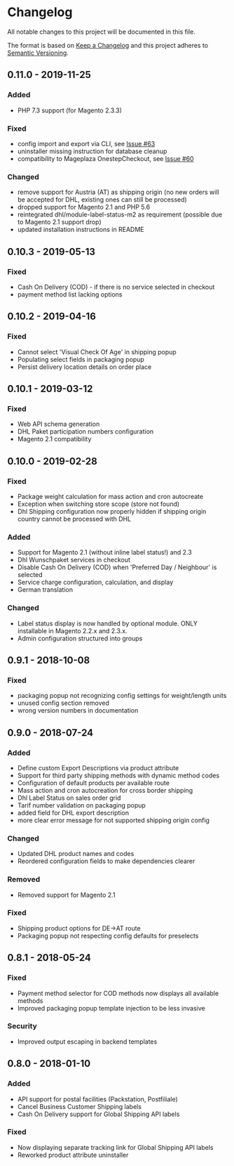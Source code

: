 # Changelog
All notable changes to this project will be documented in this file.

The format is based on [Keep a Changelog](http://keepachangelog.com/en/1.0.0/)
and this project adheres to [Semantic Versioning](http://semver.org/spec/v2.0.0.html).

## 0.11.0 - 2019-11-25
### Added
- PHP 7.3 support (for Magento 2.3.3)

### Fixed
- config import and export via CLI, see [Issue #63](https://github.com/netresearch/dhl-module-shipping-m2/issues/63)
- uninstaller missing instruction for database cleanup
- compatibility to Mageplaza OnestepCheckout, see [Issue #60](https://github.com/netresearch/dhl-module-shipping-m2/issues/60)

### Changed
- remove support for Austria (AT) as shipping origin (no new orders will be accepted for DHL, existing ones can still be processed)
- dropped support for Magento 2.1 and PHP 5.6
- reintegrated dhl/module-label-status-m2 as requirement (possible due to Magento 2.1 support drop)
- updated installation instructions in README

## 0.10.3 - 2019-05-13
### Fixed
- Cash On Delivery (COD) - if there is no service selected in checkout
- payment method list lacking options

## 0.10.2 - 2019-04-16
### Fixed
- Cannot select 'Visual Check Of Age' in shipping popup
- Populating select fields in packaging popup
- Persist delivery location details on order place

## 0.10.1 - 2019-03-12
### Fixed
- Web API schema generation
- DHL Paket participation numbers configuration
- Magento 2.1 compatibility

## 0.10.0 - 2019-02-28
### Fixed
- Package weight calculation for mass action and cron autocreate
- Exception when switching store scope (store not found)
- Dhl Shipping configuration now properly hidden if shipping origin country cannot be processed with DHL

### Added
- Support for Magento 2.1 (without inline label status!) and 2.3
- Dhl Wunschpaket services in checkout 
- Disable Cash On Delivery (COD) when 'Preferred Day / Neighbour' is selected
- Service charge configuration, calculation, and display
- German translation

### Changed
- Label status display is now handled by optional module. ONLY installable in Magento 2.2.x and 2.3.x.
- Admin configuration structured into groups

## 0.9.1 - 2018-10-08
### Fixed
- packaging popup not recognizing config settings for weight/length units
- unused config section removed
- wrong version numbers in documentation

## 0.9.0 - 2018-07-24
### Added
- Define custom Export Descriptions via product attribute
- Support for third party shipping methods with dynamic method codes
- Configuration of default products per available route
- Mass action and cron autocreation for cross border shipping
- Dhl Label Status on sales order grid 
- Tarif number validation on packaging popup
- added field for DHL export description
- more clear error message for not supported shipping origin config

### Changed
- Updated DHL product names and codes
- Reordered configuration fields to make dependencies clearer

### Removed
- Removed support for Magento 2.1

### Fixed
- Shipping product options for DE->AT route
- Packaging popup not respecting config defaults for preselects

## 0.8.1 - 2018-05-24
### Fixed
- Payment method selector for COD methods now displays all available methods
- Improved packaging popup template injection to be less invasive

### Security
- Improved output escaping in backend templates

## 0.8.0 - 2018-01-10
### Added
- API support for postal facilities (Packstation, Postfiliale)
- Cancel Business Customer Shipping labels
- Cash On Delivery support for Global Shipping API labels

### Fixed
- Now displaying separate tracking link for Global Shipping API labels
- Reworked product attribute uninstaller
